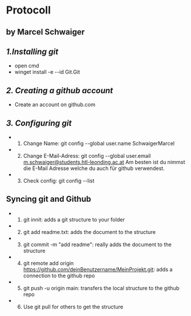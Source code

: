 # Protocoll
## by Marcel Schwaiger

## *1.Installing git*
- open cmd
- winget install -e --id Git.Git

## *2. Creating a github account*

- Create an account on github.com

## *3. Configuring git*
- 1. Change Name:
git config --global user.name SchwaigerMarcel
- 2. Change E-Mail-Adress:
git config --global user.email m.schwaiger@students.htl-leonding.ac.at
Am besten ist du nimmst die E-Mail Adresse welche du auch für github verwendest.
- 3. Check config:
git config --list

##  Syncing git and Github

- 1. git innit: adds a git structure to your folder

- 2. git add readme.txt: adds the document to the structure

- 3. git commit -m "add readme": really adds the document to the structure

- 4. git remote add origin https://github.com/deinBenutzername/MeinProjekt.git: adds a connection to the github repo

- 5. git push -u origin main: transfers the local structure to the github repo

- 6. Use git pull for others to get the structure